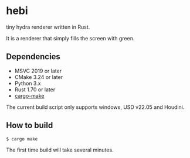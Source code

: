 # hebi

tiny hydra renderer written in Rust.

It is a renderer that simply fills the screen with green.

## Dependencies

- MSVC 2019 or later
- CMake 3.24 or later
- Python 3.x
- Rust 1.70 or later
- [cargo-make](https://github.com/sagiegurari/cargo-make)

The current build script only supports windows, USD v22.05 and Houdini.

## How to build

```sh
$ cargo make
```

The first time build will take several minutes.
